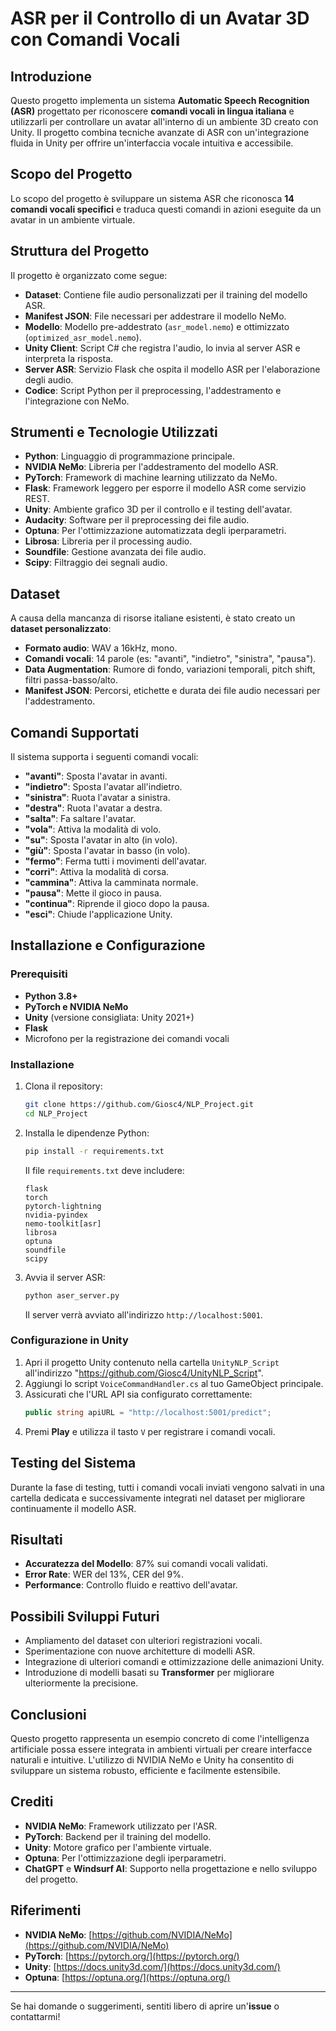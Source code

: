 # ASR per il Controllo di un Avatar 3D con Comandi Vocali

## Introduzione
Questo progetto implementa un sistema **Automatic Speech Recognition (ASR)** progettato per riconoscere **comandi vocali in lingua italiana** e utilizzarli per controllare un avatar all'interno di un ambiente 3D creato con Unity. Il progetto combina tecniche avanzate di ASR con un'integrazione fluida in Unity per offrire un'interfaccia vocale intuitiva e accessibile.

## Scopo del Progetto
Lo scopo del progetto è sviluppare un sistema ASR che riconosca **14 comandi vocali specifici** e traduca questi comandi in azioni eseguite da un avatar in un ambiente virtuale.

## Struttura del Progetto
Il progetto è organizzato come segue:

- **Dataset**: Contiene file audio personalizzati per il training del modello ASR.
- **Manifest JSON**: File necessari per addestrare il modello NeMo.
- **Modello**: Modello pre-addestrato (`asr_model.nemo`) e ottimizzato (`optimized_asr_model.nemo`).
- **Unity Client**: Script C# che registra l'audio, lo invia al server ASR e interpreta la risposta.
- **Server ASR**: Servizio Flask che ospita il modello ASR per l'elaborazione degli audio.
- **Codice**: Script Python per il preprocessing, l'addestramento e l'integrazione con NeMo.

## Strumenti e Tecnologie Utilizzati
- **Python**: Linguaggio di programmazione principale.
- **NVIDIA NeMo**: Libreria per l'addestramento del modello ASR.
- **PyTorch**: Framework di machine learning utilizzato da NeMo.
- **Flask**: Framework leggero per esporre il modello ASR come servizio REST.
- **Unity**: Ambiente grafico 3D per il controllo e il testing dell'avatar.
- **Audacity**: Software per il preprocessing dei file audio.
- **Optuna**: Per l'ottimizzazione automatizzata degli iperparametri.
- **Librosa**: Libreria per il processing audio.
- **Soundfile**: Gestione avanzata dei file audio.
- **Scipy**: Filtraggio dei segnali audio.

## Dataset
A causa della mancanza di risorse italiane esistenti, è stato creato un **dataset personalizzato**:

- **Formato audio**: WAV a 16kHz, mono.
- **Comandi vocali**: 14 parole (es: "avanti", "indietro", "sinistra", "pausa").
- **Data Augmentation**: Rumore di fondo, variazioni temporali, pitch shift, filtri passa-basso/alto.
- **Manifest JSON**: Percorsi, etichette e durata dei file audio necessari per l'addestramento.

## Comandi Supportati
Il sistema supporta i seguenti comandi vocali:

- **"avanti"**: Sposta l'avatar in avanti.
- **"indietro"**: Sposta l'avatar all'indietro.
- **"sinistra"**: Ruota l'avatar a sinistra.
- **"destra"**: Ruota l'avatar a destra.
- **"salta"**: Fa saltare l'avatar.
- **"vola"**: Attiva la modalità di volo.
- **"su"**: Sposta l'avatar in alto (in volo).
- **"giù"**: Sposta l'avatar in basso (in volo).
- **"fermo"**: Ferma tutti i movimenti dell'avatar.
- **"corri"**: Attiva la modalità di corsa.
- **"cammina"**: Attiva la camminata normale.
- **"pausa"**: Mette il gioco in pausa.
- **"continua"**: Riprende il gioco dopo la pausa.
- **"esci"**: Chiude l'applicazione Unity.

## Installazione e Configurazione
### Prerequisiti
- **Python 3.8+**
- **PyTorch e NVIDIA NeMo**
- **Unity** (versione consigliata: Unity 2021+)
- **Flask**
- Microfono per la registrazione dei comandi vocali

### Installazione
1. Clona il repository:
   ```bash
   git clone https://github.com/Giosc4/NLP_Project.git
   cd NLP_Project
   ```
2. Installa le dipendenze Python:
   ```bash
   pip install -r requirements.txt
   ```
   Il file `requirements.txt` deve includere:
   ```
   flask
   torch
   pytorch-lightning
   nvidia-pyindex
   nemo-toolkit[asr]
   librosa
   optuna
   soundfile
   scipy
   ```
3. Avvia il server ASR:
   ```bash
   python aser_server.py
   ```
   Il server verrà avviato all'indirizzo `http://localhost:5001`.

### Configurazione in Unity
1. Apri il progetto Unity contenuto nella cartella `UnityNLP_Script` all'indirizzo "https://github.com/Giosc4/UnityNLP_Script".
2. Aggiungi lo script `VoiceCommandHandler.cs` al tuo GameObject principale.
3. Assicurati che l'URL API sia configurato correttamente:
   ```csharp
   public string apiURL = "http://localhost:5001/predict";
   ```
4. Premi **Play** e utilizza il tasto `V` per registrare i comandi vocali.

## Testing del Sistema
Durante la fase di testing, tutti i comandi vocali inviati vengono salvati in una cartella dedicata e successivamente integrati nel dataset per migliorare continuamente il modello ASR.

## Risultati
- **Accuratezza del Modello**: 87% sui comandi vocali validati.
- **Error Rate**: WER del 13\%, CER del 9\%.
- **Performance**: Controllo fluido e reattivo dell'avatar.

## Possibili Sviluppi Futuri
- Ampliamento del dataset con ulteriori registrazioni vocali.
- Sperimentazione con nuove architetture di modelli ASR.
- Integrazione di ulteriori comandi e ottimizzazione delle animazioni Unity.
- Introduzione di modelli basati su **Transformer** per migliorare ulteriormente la precisione.

## Conclusioni
Questo progetto rappresenta un esempio concreto di come l'intelligenza artificiale possa essere integrata in ambienti virtuali per creare interfacce naturali e intuitive. L'utilizzo di NVIDIA NeMo e Unity ha consentito di sviluppare un sistema robusto, efficiente e facilmente estensibile.

## Crediti
- **NVIDIA NeMo**: Framework utilizzato per l'ASR.
- **PyTorch**: Backend per il training del modello.
- **Unity**: Motore grafico per l'ambiente virtuale.
- **Optuna**: Per l'ottimizzazione degli iperparametri.
- **ChatGPT** e **Windsurf AI**: Supporto nella progettazione e nello sviluppo del progetto.

## Riferimenti
- **NVIDIA NeMo**: [https://github.com/NVIDIA/NeMo](https://github.com/NVIDIA/NeMo)
- **PyTorch**: [https://pytorch.org/](https://pytorch.org/)
- **Unity**: [https://docs.unity3d.com/](https://docs.unity3d.com/)
- **Optuna**: [https://optuna.org/](https://optuna.org/)

---

Se hai domande o suggerimenti, sentiti libero di aprire un'**issue** o contattarmi!
